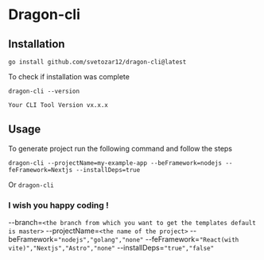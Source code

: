 # Dragon-cli

## Installation

```
go install github.com/svetozar12/dragon-cli@latest
```

To check if installation was complete

```
dragon-cli --version

Your CLI Tool Version vx.x.x
```

## Usage

To generate project run the following command and follow the steps

```
dragon-cli --projectName=my-example-app --beFramework=nodejs --feFramework=Nextjs --installDeps=true
```

Or
`dragon-cli`

### I wish you happy coding !

<!-- Docs -->

--branch=`<the branch from which you want to get the templates default is master>`
--projectName=`<the name of the project>`
--beFramework=`"nodejs","golang","none"`
--feFramework=`"React(with vite)","Nextjs","Astro","none"`
--installDeps=`"true","false"`

